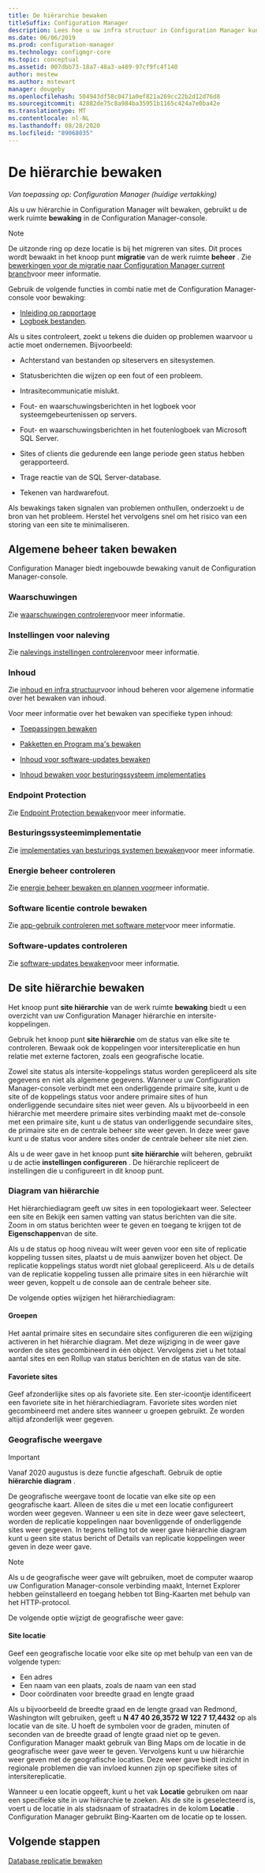 ```yaml
---
title: De hiërarchie bewaken
titleSuffix: Configuration Manager
description: Lees hoe u uw infra structuur in Configuration Manager kunt controleren met behulp van de werk ruimte bewaking in de-console.
ms.date: 06/06/2019
ms.prod: configuration-manager
ms.technology: configmgr-core
ms.topic: conceptual
ms.assetid: 007dbb73-18a7-48a3-a489-97cf9fc4f140
author: mestew
ms.author: mstewart
manager: dougeby
ms.openlocfilehash: 504943df58c0471a0ef821a269cc22b2d12d76d8
ms.sourcegitcommit: 42882de75c8a984ba35951b1165c424a7e0ba42e
ms.translationtype: MT
ms.contentlocale: nl-NL
ms.lasthandoff: 08/28/2020
ms.locfileid: "89068035"
---
```

# <a name="monitor-the-hierarchy"></a>De hiërarchie bewaken

*Van toepassing op: Configuration Manager (huidige vertakking)*

Als u uw hiërarchie in Configuration Manager wilt bewaken, gebruikt u de werk ruimte **bewaking** in de Configuration Manager-console.  

> [!NOTE]  
> De uitzonde ring op deze locatie is bij het migreren van sites. Dit proces wordt bewaakt in het knoop punt **migratie** van de werk ruimte **beheer** . Zie [bewerkingen voor de migratie naar Configuration Manager current branch](../../migration/operations-for-migration.md)voor meer informatie.  

Gebruik de volgende functies in combi natie met de Configuration Manager-console voor bewaking:

- [Inleiding op rapportage](introduction-to-reporting.md)
- [Logboek bestanden](../../plan-design/hierarchy/log-files.md).  

Als u sites controleert, zoekt u tekens die duiden op problemen waarvoor u actie moet ondernemen. Bijvoorbeeld:  

- Achterstand van bestanden op siteservers en sitesystemen.  

- Statusberichten die wijzen op een fout of een probleem.  

- Intrasitecommunicatie mislukt.  

- Fout- en waarschuwingsberichten in het logboek voor systeemgebeurtenissen op servers.  

- Fout- en waarschuwingsberichten in het foutenlogboek van Microsoft SQL Server.  

- Sites of clients die gedurende een lange periode geen status hebben gerapporteerd.  

- Trage reactie van de SQL Server-database.  

- Tekenen van hardwarefout.  

Als bewakings taken signalen van problemen onthullen, onderzoekt u de bron van het probleem. Herstel het vervolgens snel om het risico van een storing van een site te minimaliseren.  


## <a name="monitor-common-management-tasks"></a><a name="BKMK_MonintorMgmtTasks"></a> Algemene beheer taken bewaken

Configuration Manager biedt ingebouwde bewaking vanuit de Configuration Manager-console.

### <a name="alerts"></a>Waarschuwingen

Zie [waarschuwingen controleren](use-alerts-and-the-status-system.md#BKMK_MonitorAlerts)voor meer informatie.  

### <a name="compliance-settings"></a>Instellingen voor naleving

Zie [nalevings instellingen controleren](../../../compliance/deploy-use/monitor-compliance-settings.md)voor meer informatie.

### <a name="content"></a>Inhoud

Zie [inhoud en infra structuur](../deploy/configure/manage-content-and-content-infrastructure.md)voor inhoud beheren voor algemene informatie over het bewaken van inhoud.  

Voor meer informatie over het bewaken van specifieke typen inhoud:

- [Toepassingen bewaken](../../../apps/deploy-use/monitor-applications-from-the-console.md)

- [Pakketten en Program ma's bewaken](../../../apps/deploy-use/packages-and-programs.md#monitor-packages-and-programs)  

- [Inhoud voor software-updates bewaken](../../../sum/deploy-use/monitor-software-updates.md#BKMK_MonitorContent)

- [Inhoud bewaken voor besturingssysteem implementaties](../../../osd/deploy-use/monitor-operating-system-deployments.md#BKMK_MonitorContent)

### <a name="endpoint-protection"></a>Endpoint Protection

Zie [Endpoint Protection bewaken](../../../protect/deploy-use/monitor-endpoint-protection.md)voor meer informatie.  

### <a name="os-deployment"></a>Besturingssysteemimplementatie

Zie [implementaties van besturings systemen bewaken](../../../osd/deploy-use/monitor-operating-system-deployments.md)voor meer informatie.

### <a name="monitor-power-management"></a>Energie beheer controleren

Zie [energie beheer bewaken en plannen voor](../../clients/manage/power/monitor-and-plan-for-power-management.md)meer informatie.  

### <a name="monitor-software-metering"></a>Software licentie controle bewaken

Zie [app-gebruik controleren met software meter](../../../apps/deploy-use/monitor-app-usage-with-software-metering.md)voor meer informatie.  

### <a name="monitor-software-updates"></a>Software-updates controleren

Zie [software-updates bewaken](../../../sum/deploy-use/monitor-software-updates.md)voor meer informatie.  


## <a name="monitor-the-site-hierarchy"></a><a name="BKMK_SH_Node"></a> De site hiërarchie bewaken

Het knoop punt **site hiërarchie** van de werk ruimte **bewaking** biedt u een overzicht van uw Configuration Manager hiërarchie en intersite-koppelingen. 

Gebruik het knoop punt **site hiërarchie** om de status van elke site te controleren. Bewaak ook de koppelingen voor intersitereplicatie en hun relatie met externe factoren, zoals een geografische locatie.  

Zowel site status als intersite-koppelings status worden gerepliceerd als site gegevens en niet als algemene gegevens. Wanneer u uw Configuration Manager-console verbindt met een onderliggende primaire site, kunt u de site of de koppelings status voor andere primaire sites of hun onderliggende secundaire sites niet weer geven. Als u bijvoorbeeld in een hiërarchie met meerdere primaire sites verbinding maakt met de-console met een primaire site, kunt u de status van onderliggende secundaire sites, de primaire site en de centrale beheer site weer geven. In deze weer gave kunt u de status voor andere sites onder de centrale beheer site niet zien.  

Als u de weer gave in het knoop punt **site hiërarchie** wilt beheren, gebruikt u de actie **instellingen configureren** . De hiërarchie repliceert de instellingen die u configureert in dit knoop punt.  

### <a name="hierarchy-diagram"></a>Diagram van hiërarchie

Het hiërarchiediagram geeft uw sites in een topologiekaart weer. Selecteer een site en Bekijk een samen vatting van status berichten van die site. Zoom in om status berichten weer te geven en toegang te krijgen tot de **Eigenschappen**van de site.  

Als u de status op hoog niveau wilt weer geven voor een site of replicatie koppeling tussen sites, plaatst u de muis aanwijzer boven het object. De replicatie koppelings status wordt niet globaal gerepliceerd. Als u de details van de replicatie koppeling tussen alle primaire sites in een hiërarchie wilt weer geven, koppelt u de console aan de centrale beheer site.  

De volgende opties wijzigen het hiërarchiediagram:  

#### <a name="groups"></a>Groepen

Het aantal primaire sites en secundaire sites configureren die een wijziging activeren in het hiërarchie diagram. Met deze wijziging in de weer gave worden de sites gecombineerd in één object. Vervolgens ziet u het totaal aantal sites en een Rollup van status berichten en de status van de site.

#### <a name="favorite-sites"></a>Favoriete sites

Geef afzonderlijke sites op als favoriete site. Een ster-icoontje identificeert een favoriete site in het hiërarchiediagram. Favoriete sites worden niet gecombineerd met andere sites wanneer u groepen gebruikt. Ze worden altijd afzonderlijk weer gegeven.  

### <a name="geographical-view"></a>Geografische weergave

> [!IMPORTANT]
> Vanaf 2020 augustus is deze functie afgeschaft. Gebruik de optie **hiërarchie diagram** .<!--8116777-->

De geografische weergave toont de locatie van elke site op een geografische kaart. Alleen de sites die u met een locatie configureert worden weer gegeven. Wanneer u een site in deze weer gave selecteert, worden de replicatie koppelingen naar bovenliggende of onderliggende sites weer gegeven. In tegens telling tot de weer gave hiërarchie diagram kunt u geen site status bericht of Details van replicatie koppelingen weer geven in deze weer gave.  

> [!NOTE]  
> Als u de geografische weer gave wilt gebruiken, moet de computer waarop uw Configuration Manager-console verbinding maakt, Internet Explorer hebben geïnstalleerd en toegang hebben tot Bing-Kaarten met behulp van het HTTP-protocol.  

De volgende optie wijzigt de geografische weer gave:  

#### <a name="site-location"></a>Site locatie

Geef een geografische locatie voor elke site op met behulp van een van de volgende typen:

- Een adres
- Een naam van een plaats, zoals de naam van een stad
- Door coördinaten voor breedte graad en lengte graad

Als u bijvoorbeeld de breedte graad en de lengte graad van Redmond, Washington wilt gebruiken, geeft u **N 47 40 26,3572 W 122 7 17,4432** op als locatie van de site. U hoeft de symbolen voor de graden, minuten of seconden van de breedte graad of lengte graad niet op te geven. Configuration Manager maakt gebruik van Bing Maps om de locatie in de geografische weer gave weer te geven. Vervolgens kunt u uw hiërarchie weer geven met de geografische locaties. Deze weer gave biedt inzicht in regionale problemen die van invloed kunnen zijn op specifieke sites of intersitereplicatie.  

Wanneer u een locatie opgeeft, kunt u het vak **Locatie** gebruiken om naar een specifieke site in uw hiërarchie te zoeken. Als de site is geselecteerd is, voert u de locatie in als stadsnaam of straatadres in de kolom **Locatie** . Configuration Manager gebruikt Bing-Kaarten om de locatie op te lossen.  

<a name="BKMK_MonitorRepLinksAndStatuss"></a>

## <a name="next-steps"></a>Volgende stappen

[Database replicatie bewaken](monitor-replication.md)
